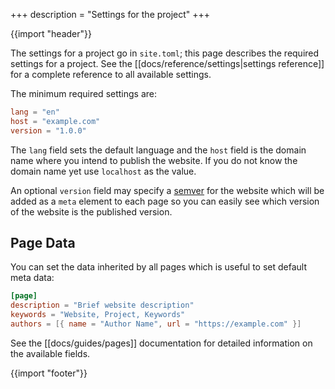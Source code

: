 +++
description = "Settings for the project"
+++

{{import "header"}}

The settings for a project go in `site.toml`;  this page describes the required settings for a project. See the [[docs/reference/settings|settings reference]] for a complete reference to all available settings.

The minimum required settings are:

```toml
lang = "en"
host = "example.com"
version = "1.0.0"
```

The `lang` field sets the default language and the `host` field is the domain name where you intend to publish the website. If you do not know the domain name yet use `localhost` as the value.

An optional `version` field may specify a [semver][] for the website which will be added as a `meta` element to each page so you can easily see which version of the website is the published version.

## Page Data

You can set the data inherited by all pages which is useful to set default meta data:

```toml
[page]
description = "Brief website description"
keywords = "Website, Project, Keywords"
authors = [{ name = "Author Name", url = "https://example.com" }]
```

See the [[docs/guides/pages]] documentation for detailed information on the available fields.

{{import "footer"}}

[semver]: https://semver.org/
